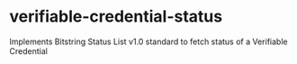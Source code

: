 # verifiable-credential-status
Implements Bitstring Status List v1.0 standard to fetch status of a Verifiable Credential
